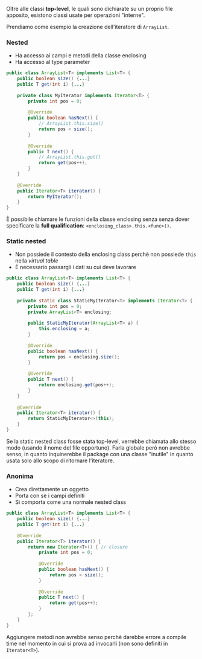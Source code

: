 Oltre alle classi **top-level**, le quali sono dichiarate su un proprio file apposito, esistono classi usate per operazioni "interne".

Prendiamo come esempio la creazione dell'iteratore di `ArrayList`.
### Nested
- Ha accesso ai campi e metodi della classe enclosing
- Ha accesso al type parameter
```java
public class ArrayList<T> implements List<T> {
	public boolean size() {...}
	public T get(int i) {...}
	
	private class MyIterator implements Iterator<T> {
		private int pos = 0;
		
		@Override
		public boolean hasNext() {
			// ArrayList.this.size()
			return pos < size();
		}
		
		@Override
		public T next() {
			// ArrayList.this.get()
			return get(pos++);
		}
	}
	
	@Override
	public Iterator<T> iterator() {
		return MyIterator();
	}
}
```

È possibile chiamare le funzioni della classe enclosing senza senza dover specificare la **full qualification**: `<enclosing_class>.this.<func>()`.

### Static nested
- Non possiede il contesto della enclosing class perchè non possiede `this` nella _virtual table_
- È necessario passargli i dati su cui deve lavorare
```java
public class ArrayList<T> implements List<T> {
	public boolean size() {...}
	public T get(int i) {...}
		
	private static class StaticMyIterator<T> implements Iterator<T> {
		private int pos = 0;
		private ArrayList<T> enclosing;
		
		public StaticMyIterator(ArrayList<T> a) {
			this.enclosing = a;
		}
		
		@Override
		public boolean hasNext() {
			return pos < enclosing.size();
		}
		
		@Override
		public T next() {
			return enclosing.get(pos++);
		}
	}
	
	@Override
	public Iterator<T> iterator() {
		return StaticMyIterator<>(this);
	}
}
```

Se la static nested class fosse stata top-level, verrebbe chiamata allo stesso modo (usando il nome del file opportuno).
Farla globale però non avrebbe senso, in quanto inquinerebbe il package con una classe "inutile" in quanto usata solo allo scopo di ritornare l'iteratore.

### Anonima
- Crea direttamente un oggetto
- Porta con sè i campi definiti
- Si comporta come una normale nested class
```java
public class ArrayList<T> implements List<T> {
	public boolean size() {...}
	public T get(int i) {...}
	
	@Override
    public Iterator<T> iterator() {
	    return new Iterator<T>() { // closure
		    private int pos = 0;
		    
            @Override
            public boolean hasNext() {
                return pos < size();
            }
			
            @Override
            public T next() {
                return get(pos++);
            }
        };
    }
}
```

Aggiungere metodi non avrebbe senso perchè darebbe errore a compile time nel momento in cui si prova ad invocarli (non sono definiti in `Iterator<T>`).

